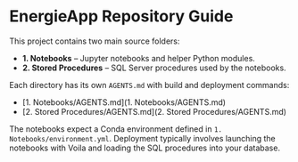 # EnergieApp Repository Guide

This project contains two main source folders:

- **1. Notebooks** – Jupyter notebooks and helper Python modules.
- **2. Stored Procedures** – SQL Server procedures used by the notebooks.

Each directory has its own `AGENTS.md` with build and deployment commands:

- [1. Notebooks/AGENTS.md](1. Notebooks/AGENTS.md)
- [2. Stored Procedures/AGENTS.md](2. Stored Procedures/AGENTS.md)

The notebooks expect a Conda environment defined in `1. Notebooks/environment.yml`.
Deployment typically involves launching the notebooks with Voila and loading the SQL
procedures into your database.
